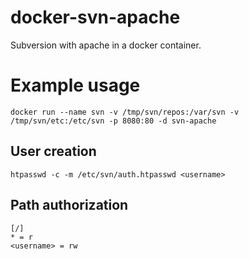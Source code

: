 # docker-svn-apache
Subversion with apache in a docker container.

# Example usage

```
docker run --name svn -v /tmp/svn/repos:/var/svn -v /tmp/svn/etc:/etc/svn -p 8080:80 -d svn-apache
```
## User creation

```
htpasswd -c -m /etc/svn/auth.htpasswd <username>
```

## Path authorization

```
[/]
* = r
<username> = rw
```
